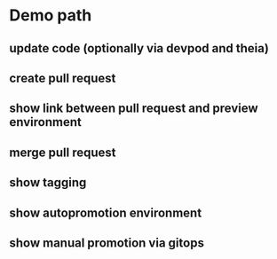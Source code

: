 # Demo path
## update code (optionally via devpod and theia)
## create pull request
## show link between pull request and preview environment
## merge pull request
## show tagging
## show autopromotion environment 
## show manual promotion via gitops